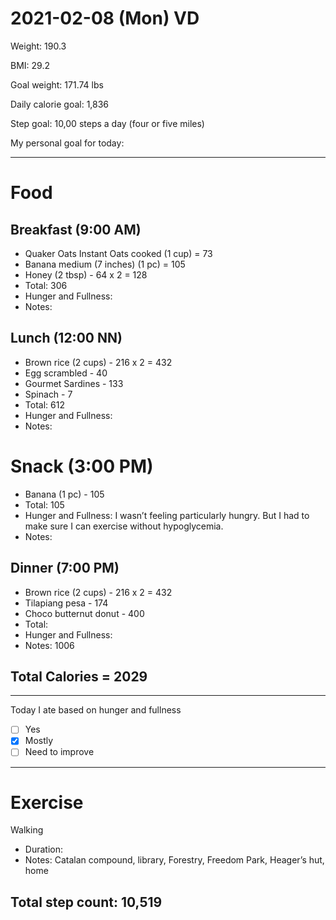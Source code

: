 # 2021-02-08 (Mon) VD

Weight: 190.3

BMI: 29.2

Goal weight: 171.74 lbs

Daily calorie goal: 1,836

Step goal: 10,00 steps a day (four or five miles)

My personal goal for today:

---

# Food

## Breakfast (9:00 AM)

- Quaker Oats Instant Oats cooked (1 cup) = 73
- Banana medium (7 inches) (1 pc) = 105
- Honey (2 tbsp) - 64 x 2 = 128
- Total: 306
- Hunger and Fullness:
- Notes:

## Lunch (12:00 NN)

- Brown rice (2 cups) - 216 x 2 = 432
- Egg scrambled - 40
- Gourmet Sardines - 133
- Spinach - 7
- Total: 612
- Hunger and Fullness:
- Notes:

# Snack (3:00 PM)

- Banana (1 pc) - 105
- Total: 105
- Hunger and Fullness: I wasn’t feeling particularly hungry. But I had to make sure I can exercise without hypoglycemia.
- Notes:

## Dinner (7:00 PM)

- Brown rice (2 cups) - 216 x 2 = 432
- Tilapiang pesa - 174
- Choco butternut donut - 400
- Total:
- Hunger and Fullness:
- Notes: 1006

## Total Calories = 2029

---

Today I ate based on hunger and fullness

- [ ] Yes
- [x] Mostly
- [ ] Need to improve

---

# Exercise

Walking

- Duration:
- Notes: Catalan compound, library, Forestry, Freedom Park, Heager’s hut, home

## Total step count: 10,519

